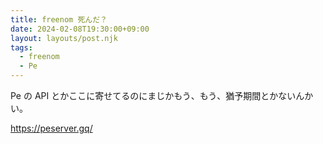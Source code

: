 ```yaml
---
title: freenom 死んだ？
date: 2024-02-08T19:30:00+09:00
layout: layouts/post.njk
tags:
  - freenom
  - Pe
---
```


Pe の API とかここに寄せてるのにまじかもう、もう、猶予期間とかないんかい。

https://peserver.gq/
